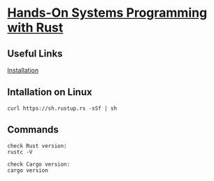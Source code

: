 # [Hands-On Systems Programming with Rust](https://www.udemy.com/course/hands-on-systems-programming-with-rust/)

## Useful Links
[Installation](https://doc.rust-lang.org/cargo/getting-started/installation.html)  

## Intallation on Linux
```
curl https://sh.rustup.rs -sSf | sh
```

## Commands
```
check Rust version:
rustc -V

check Cargo version:
cargo version
```
